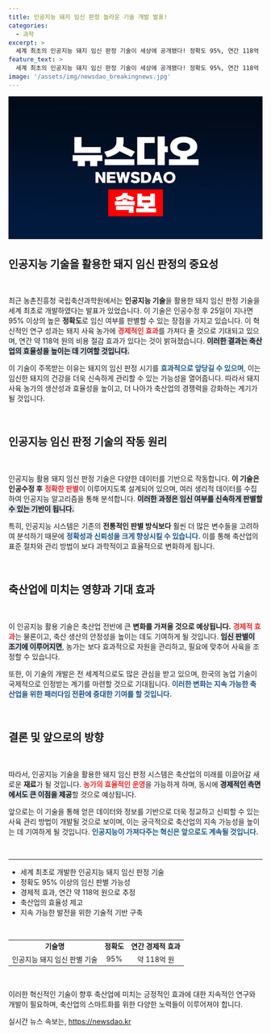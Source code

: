 ```yaml
---
title: 인공지능 돼지 임신 판정 놀라운 기술 개발 발표!
categories:
  - 과학
excerpt: >
  세계 최초의 인공지능 돼지 임신 판정 기술이 세상에 공개됐다! 정확도 95%, 연간 118억 원의 경제 효과를 기대하며, 돼지 건강 관리의 혁신적 변화가 예고된다. 클릭해서 자세히 알아보세요!
feature_text: >
  세계 최초의 인공지능 돼지 임신 판정 기술이 세상에 공개됐다! 정확도 95%, 연간 118억 원의 경제 효과를 기대하며, 돼지 건강 관리의 혁신적 변화가 예고된다. 클릭해서 자세히 알아보세요!
image: '/assets/img/newsdao_breakingnews.jpg'
---
```


<p><img src="/assets/img/newsdao_breakingnews.jpg" alt="ranknews 속보" /></p>

<h2 data-ke-size="size26">인공지능 기술을 활용한 돼지 임신 판정의 중요성</h2>

<p data-ke-size="size16">&nbsp;</p>

<p>최근 농촌진흥청 국립축산과학원에서는 <b>인공지능 기술</b>을 활용한 돼지 임신 판정 기술을 세계 최초로 개발하였다는 발표가 있었습니다. 이 기술은 인공수정 후 25일이 지나면 95% 이상의 높은 <b>정확도</b>로 임신 여부를 판별할 수 있는 장점을 가지고 있습니다. 이 혁신적인 연구 성과는 돼지 사육 농가에 <b><span style="color: #ee2323;">경제적인 효과</span></b>를 가져다 줄 것으로 기대되고 있으며, 연간 약 118억 원의 비용 절감 효과가 있다는 것이 밝혀졌습니다. <b><span style="background-color: #21538527;">이러한 결과는 축산업의 효율성을 높이는 데 기여할 것입니다.</span></b></p>

<p>이 기술이 주목받는 이유는 돼지의 임신 판정 시기를 <b><span style="color: #1a5490;">효과적으로 앞당길 수 있으며</span></b>, 이는 임신한 돼지의 건강을 더욱 신속하게 관리할 수 있는 가능성을 열어줍니다. 따라서 돼지 사육 농가의 생산성과 효율성을 높이고, 더 나아가 축산업의 경쟁력을 강화하는 계기가 될 것입니다.</p>

<p data-ke-size="size16">&nbsp;</p>

<h2 data-ke-size="size26">인공지능 임신 판정 기술의 작동 원리</h2>

<p data-ke-size="size16">&nbsp;</p>

<p>인공지능 활용 돼지 임신 판정 기술은 다양한 데이터를 기반으로 작동합니다. <b>이 기술은 인공수정 후</b> <b><span style="color: #ee2323;">정확한 판별</span></b>이 이루어지도록 설계되어 있으며, 여러 생리적 데이터를 수집하여 인공지능 알고리즘을 통해 분석합니다. <b><span style="background-color: #21538527;">이러한 과정은 임신 여부를 신속하게 판별할 수 있는 기반이 됩니다.</span></b></p>

<p>특히, 인공지능 시스템은 기존의 <b>전통적인 판별 방식보다</b> 훨씬 더 많은 변수들을 고려하여 분석하기 때문에 <b><span style="color: #1a5490;">정확성과 신뢰성을 크게 향상시킬 수 있습니다.</span></b> 이를 통해 축산업의 표준 절차와 관리 방법이 보다 과학적이고 효율적으로 변화하게 됩니다.</p>

<p data-ke-size="size16">&nbsp;</p>

<h2 data-ke-size="size26">축산업에 미치는 영향과 기대 효과</h2>

<p data-ke-size="size16">&nbsp;</p>

<p>이 인공지능 활용 기술은 축산업 전반에 큰 <b>변화를 가져올 것으로 예상됩니다.</b> <b><span style="color: #ee2323;">경제적 효과</span></b>는 물론이고, 축산 생산의 안정성을 높이는 데도 기여하게 될 것입니다. <b><span style="background-color: #21538527;">임신 판별이 조기에 이루어지면</span></b>, 농가는 보다 효과적으로 자원을 관리하고, 필요에 맞추어 사육을 조정할 수 있습니다.</p>

<p>또한, 이 기술의 개발은 전 세계적으로도 많은 관심을 받고 있으며, 한국의 농업 기술이 국제적으로 인정받는 계기를 마련할 것으로 기대됩니다. <b><span style="color: #1a5490;">이러한 변화는 지속 가능한 축산업을 위한 패러다임 전환에 중대한 기여를 할 것입니다.</span></b></p>

<p data-ke-size="size16">&nbsp;</p>

<h2 data-ke-size="size26">결론 및 앞으로의 방향</h2>

<p data-ke-size="size16">&nbsp;</p>

<p>따라서, 인공지능 기술을 활용한 돼지 임신 판정 시스템은 축산업의 미래를 이끌어갈 새로운 <b>재료</b>가 될 것입니다. <b><span style="color: #ee2323;">농가의 효율적인 운영</span></b>을 가능하게 하며, 동시에 <b><span style="background-color: #21538527;">경제적인 측면에서도 큰 이점을 제공</span></b>할 것으로 예상됩니다. </p>

<p>앞으로는 이 기술을 통해 얻은 데이터와 정보를 기반으로 더욱 정교하고 신뢰할 수 있는 사육 관리 방법이 개발될 것으로 보이며, 이는 궁극적으로 축산업의 지속 가능성을 높이는 데 기여하게 될 것입니다. <b><span style="color: #1a5490;">인공지능이 가져다주는 혁신은 앞으로도 계속될 것입니다.</span></b> </p>

<p data-ke-size="size16">&nbsp;</p>

<hr />

<ul>
<li>세계 최초로 개발한 인공지능 돼지 임신 판정 기술</li>
<li>정확도 95% 이상의 임신 판별 가능성</li>
<li>경제적 효과, 연간 약 118억 원으로 추정</li>
<li>축산업의 효율성 제고</li>
<li>지속 가능한 발전을 위한 기술적 기반 구축</li>
</ul>

<p data-ke-size="size16">&nbsp;</p>

<table style="border-collapse: collapse; width: 100%; border: 1px solid #black;">
<tr>
<td style="text-align: center; height: 17px;"><b>기술명</b></td>
<td style="text-align: center; height: 17px;"><b>정확도</b></td>
<td style="text-align: center; height: 17px;"><b>연간 경제적 효과</b></td>
</tr>
<tr>
<td style="text-align: center; height: 17px;">인공지능 돼지 임신 판별 기술</td>
<td style="text-align: center; height: 17px;">95%</td>
<td style="text-align: center; height: 17px;">약 118억 원</td>
</tr>
</table>

<p data-ke-size="size16">&nbsp;</p>

<p>이러한 혁신적인 기술이 향후 축산업에 미치는 긍정적인 효과에 대한 지속적인 연구와 개발이 필요하며, 축산업의 스마트화를 위한 다양한 노력들이 이루어져야 합니다.</p>
실시간 뉴스 속보는, <a href="https://newsdao.kr" rel="dofollow">https://newsdao.kr</a>


